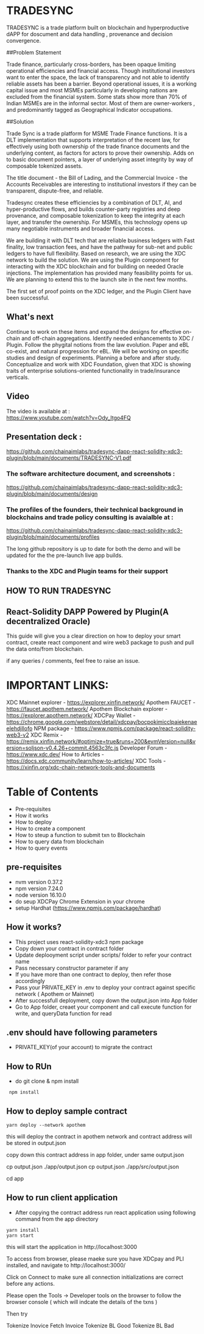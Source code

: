 # TRADESYNC


TRADESYNC is a trade platform built on blockchain and hyperproductive dAPP for doscument and data handling , provenance and decision convergence.

##Problem Statement

Trade finance, particularly cross-borders, has been opaque limiting operational efficiencies and financial access. Though institutional investors want to enter the space, the lack of transparency and not able to identify reliable assets has been a barrier. Beyond operational issues, it is a working capital issue and most MSMEs particularly in developing nations are excluded from the financial system. Some stats show more than 70% of Indian MSMEs are in the informal sector. Most of them are owner-workers , and predominantly tagged as Geographical Indicator occupations.

##Solution 

Trade Sync is a trade platform for MSME Trade Finance functions. It is a DLT implementation that supports interpretation of the recent law, for effectively using both ownership of the trade finance documents and the underlying content, as factors for actors to prove their ownership. Adds on to basic document pointers, a layer of underlying asset integrity by way of composable tokenized assets.

The title document - the Bill of Lading, and the Commercial Invoice - the Accounts Receivables are interesting to institutional investors if they can be transparent, dispute-free, and reliable.

Tradesync creates these efficiencies by a combination of DLT, AI, and hyper-productive flows, and builds counter-party registries and deep provenance, and composable tokenization to keep the integrity at each layer, and transfer the ownership. For MSMEs, this technology opens up many negotiable instruments and broader financial access.

We are building it with DLT tech that are reliable business ledgers with Fast finality, low transaction fees, and have the pathway for sub-net and public ledgers to have full flexibility. Based on research, we are using the XDC network to build the solution. We are using the Plugin component for interacting with the XDC blockchain and for building on needed Oracle injections. The implementation has provided many feasibility points for us. We are planning to extend this to the launch site in the next few months.

The first set of proof points on the XDC ledger, and the Plugin Client have been successful.

## What's next

Continue to work on these items and expand the designs for effective on-chain and off-chain aggregations. Identify needed enhancements to XDC / Plugin.
Follow the phygital notions from the law evolution. Paper and eBL co-exist, and natural progression for eBL.
We will be working on specific studies and design of experiments. Planning a before and after study. 
Conceptualize and work with XDC Foundation, given that XDC is showing traits of enterprise solutions-oriented functionality in trade/insurance verticals.

## Video

The video is available at :  
https://www.youtube.com/watch?v=Ody_Itgo4FQ

## Presentation deck : 
https://github.com/chainaimlabs/tradesync-dapp-react-solidity-xdc3-plugin/blob/main/documents/TRADESYNC-V1.pdf

### The software architecture document, and screenshots  : 
https://github.com/chainaimlabs/tradesync-dapp-react-solidity-xdc3-plugin/blob/main/documents/design

### The profiles of the founders, their technical background in blockchains and trade policy consulting is avaialble at :
https://github.com/chainaimlabs/tradesync-dapp-react-solidity-xdc3-plugin/blob/main/documents/profiles


The long github repository is up to date for both the demo and will be updated for the the pre-launch live app builds.

### Thanks to the XDC and Plugin teams for their support

## HOW TO RUN TRADESYNC

##  React-Solidity DAPP   Powered by Plugin(A decentralized Oracle)

This guide will give you a clear direction on how to deploy your smart contract, create react component and wire web3 package to push and pull the data onto/from blockchain.

if any queries / comments, feel free to raise an issue.

# IMPORTANT LINKS:
XDC Mainnet explorer - https://explorer.xinfin.network/
Apothem FAUCET - https://faucet.apothem.network/
Apothem Blockchain explorer - https://explorer.apothem.network/
XDCPay Wallet - https://chrome.google.com/webstore/detail/xdcpay/bocpokimicclpaiekenaeelehdjllofo
NPM package - https://www.npmjs.com/package/react-solidity-web3-v2
XDC Remix - https://remix.xinfin.network/#optimize=true&runs=200&evmVersion=null&version=soljson-v0.4.26+commit.4563c3fc.js
Developer Forum -https://www.xdc.dev/
How to Articles - https://docs.xdc.community/learn/how-to-articles/
XDC Tools - https://xinfin.org/xdc-chain-network-tools-and-documents

# Table of Contents
- Pre-requisites
- How it works
- How to deploy
- How to create a component
- How to steup a function to submit txn to Blockchain
- How to query data from blockchain
- How to query events

## pre-requisites
- nvm version 0.37.2
- npm version 7.24.0
- node version 16.10.0
- do seup XDCPay Chrome Extension in your chrome 
- setup Hardhat (https://www.npmjs.com/package/hardhat)

## How it works?
- This project uses react-solidity-xdc3 npm package
- Copy down your contract in contract folder
- Update deplooyment script under scripts/ folder to refer your contract name
- Pass necessary constructor parameter if any
- If you have more than one contract to deploy, then refer those accordingly
- Pass your PRIVATE_KEY in .env to deploy your contract against specific network ( Apothem or Mainnet)
- After successfull deployment, copy down the output.json into App folder
- Go to App folder, creaet your component and call execute function for write, and queryData function for read

## .env should have following parameters
- PRIVATE_KEY(of your account) to migrate the contract

## How to RUn
- do git clone & npm install

```
 npm install
```
## How to deploy sample contract
```
yarn deploy --network apothem
```
this will deploy the contract in apothem network and contract address will be stored in output.json

copy down this contract address in app folder, under same output.json

cp output.json ./app/output.json
cp output.json ./app/src/output.json

cd app

## How to run client application
- After copying the contract address run react application using following command from the app directory
```
yarn install
yarn start
```
this will start the application in http://localhost:3000 


To access from browser, 
please maeke sure you have XDCpay and PLI installed, and navigate to
 http://localhost:3000/ 

Click on Connect to make sure all connection initializations are correct before any actions. 

Please open the Tools -> Developer tools on the browser to follow the browser console ( which will indcate the details of the txns )

Then try 

Tokenize Inovice 
Fetch Invoice 
Tokenize BL Good
Tokenize BL Bad
